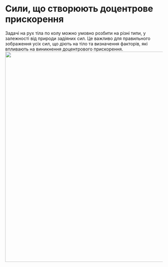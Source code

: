 # Сили, що створюють доцентрове прискорення

<div class="space">Задачi на рух тiла по колу можно умовно розбити на рiзнi типи, у залежності від природи задіяних сил. Це важливо для правильного зображення усiх сил, що дiють на тiло та визначення факторiв, якi впливають на виникнення доцентрового прискорення.</div>

<div class="space"><img class="image" width="674" src="https://rawgit.com/chudaol/ed-era-book-physics/master/images/chapter_6/4.png"></div>